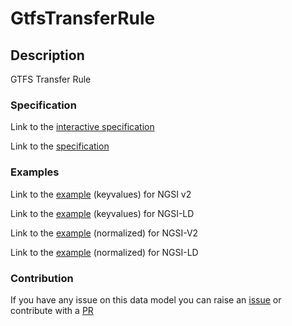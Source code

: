 # GtfsTransferRule

## Description 

GTFS Transfer Rule
### Specification

Link to the [interactive specification](https://swagger.lab.fiware.org/?url=https://smart-data-models.github.io/dataModel.UrbanMobility/GtfsTransferRule/swagger.yaml)

Link to the [specification](https://github.com/smart-data-models/dataModel.UrbanMobility/blob/master/GtfsTransferRule/doc/spec.md)
### Examples

Link to the [example](https://smart-data-models.github.io/dataModel.UrbanMobility/GtfsTransferRule/examples/example.json) (keyvalues) for NGSI v2

Link to the [example](https://smart-data-models.github.io/dataModel.UrbanMobility/GtfsTransferRule/examples/example.jsonld) (keyvalues) for NGSI-LD

Link to the [example](https://smart-data-models.github.io/dataModel.UrbanMobility/GtfsTransferRule/examples/example-normalized.json) (normalized) for NGSI-V2

Link to the [example](https://smart-data-models.github.io/dataModel.UrbanMobility/GtfsTransferRule/examples/example-normalized.jsonld) (normalized) for NGSI-LD
### Contribution

 If you have any issue on this data model you can raise an [issue](https://github.com/smart-data-models/dataModel.UrbanMobility/issues)  or contribute with a [PR](https://github.com/smart-data-models/dataModel.UrbanMobility/pulls)